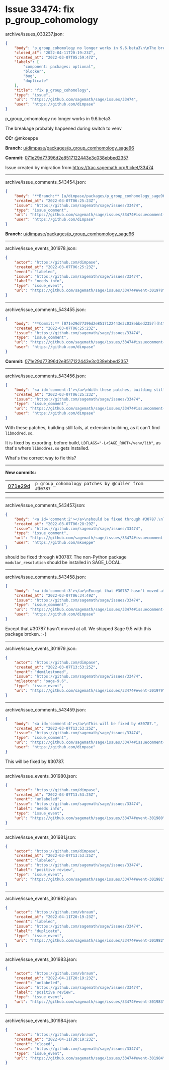 # Issue 33474: fix p_group_cohomology

archive/issues_033237.json:
```json
{
    "body": "p_group_cohomology no longer works in 9.6.beta3\n\nThe breakage probably happened during switch to venv\n\n**CC:**  @mkoeppe\n\n**Branch:** [u/dimpase/packages/p_group_comhomology_sage96](https://github.com/sagemath/sagetrac-mirror/tree/u/dimpase/packages/p_group_comhomology_sage96)\n\n**Commit:** [071e29d77396d2e8517122443e3c038ebbed2357](https://github.com/sagemath/sagetrac-mirror/commit/071e29d77396d2e8517122443e3c038ebbed2357)\n\nIssue created by migration from https://trac.sagemath.org/ticket/33474\n\n",
    "closed_at": "2022-04-11T20:19:23Z",
    "created_at": "2022-03-07T05:59:47Z",
    "labels": [
        "component: packages: optional",
        "blocker",
        "bug",
        "duplicate"
    ],
    "title": "fix p_group_cohomology",
    "type": "issue",
    "url": "https://github.com/sagemath/sage/issues/33474",
    "user": "https://github.com/dimpase"
}
```
p_group_cohomology no longer works in 9.6.beta3

The breakage probably happened during switch to venv

**CC:**  @mkoeppe

**Branch:** [u/dimpase/packages/p_group_comhomology_sage96](https://github.com/sagemath/sagetrac-mirror/tree/u/dimpase/packages/p_group_comhomology_sage96)

**Commit:** [071e29d77396d2e8517122443e3c038ebbed2357](https://github.com/sagemath/sagetrac-mirror/commit/071e29d77396d2e8517122443e3c038ebbed2357)

Issue created by migration from https://trac.sagemath.org/ticket/33474





---

archive/issue_comments_543454.json:
```json
{
    "body": "**Branch:** [u/dimpase/packages/p_group_comhomology_sage96](https://github.com/sagemath/sagetrac-mirror/tree/u/dimpase/packages/p_group_comhomology_sage96)",
    "created_at": "2022-03-07T06:25:23Z",
    "issue": "https://github.com/sagemath/sage/issues/33474",
    "type": "issue_comment",
    "url": "https://github.com/sagemath/sage/issues/33474#issuecomment-543454",
    "user": "https://github.com/dimpase"
}
```

**Branch:** [u/dimpase/packages/p_group_comhomology_sage96](https://github.com/sagemath/sagetrac-mirror/tree/u/dimpase/packages/p_group_comhomology_sage96)



---

archive/issue_events_301978.json:
```json
{
    "actor": "https://github.com/dimpase",
    "created_at": "2022-03-07T06:25:23Z",
    "event": "labeled",
    "issue": "https://github.com/sagemath/sage/issues/33474",
    "label": "needs info",
    "type": "issue_event",
    "url": "https://github.com/sagemath/sage/issues/33474#event-301978"
}
```



---

archive/issue_comments_543455.json:
```json
{
    "body": "**Commit:** [071e29d77396d2e8517122443e3c038ebbed2357](https://github.com/sagemath/sagetrac-mirror/commit/071e29d77396d2e8517122443e3c038ebbed2357)",
    "created_at": "2022-03-07T06:25:23Z",
    "issue": "https://github.com/sagemath/sage/issues/33474",
    "type": "issue_comment",
    "url": "https://github.com/sagemath/sage/issues/33474#issuecomment-543455",
    "user": "https://github.com/dimpase"
}
```

**Commit:** [071e29d77396d2e8517122443e3c038ebbed2357](https://github.com/sagemath/sagetrac-mirror/commit/071e29d77396d2e8517122443e3c038ebbed2357)



---

archive/issue_comments_543456.json:
```json
{
    "body": "<a id='comment:1'></a>\nWith these patches, building still fails, at extension building, as it can't find `libmodred.so`.\n\nIt is fixed by exporting, before build, `LDFLAGS=\"-L<SAGE_ROOT>/venv/lib\"`,\nas that's where `libmodres.so` gets installed.\n\nWhat's the correct way to fix this?\n\n \n---\n**New commits:**\n<table><tr><td><a href=\"https://github.com/sagemath/sagetrac-mirror/commit/071e29d77396d2e8517122443e3c038ebbed2357\">071e29d</a></td><td><code>p_group_cohomology patches by @culler from #30787</code></td></tr></table>\n",
    "created_at": "2022-03-07T06:25:23Z",
    "issue": "https://github.com/sagemath/sage/issues/33474",
    "type": "issue_comment",
    "url": "https://github.com/sagemath/sage/issues/33474#issuecomment-543456",
    "user": "https://github.com/dimpase"
}
```

<a id='comment:1'></a>
With these patches, building still fails, at extension building, as it can't find `libmodred.so`.

It is fixed by exporting, before build, `LDFLAGS="-L<SAGE_ROOT>/venv/lib"`,
as that's where `libmodres.so` gets installed.

What's the correct way to fix this?

 
---
**New commits:**
<table><tr><td><a href="https://github.com/sagemath/sagetrac-mirror/commit/071e29d77396d2e8517122443e3c038ebbed2357">071e29d</a></td><td><code>p_group_cohomology patches by @culler from #30787</code></td></tr></table>




---

archive/issue_comments_543457.json:
```json
{
    "body": "<a id='comment:2'></a>\nshould be fixed through #30787.\nThe non-Python package `modular_resolution` should be installed in SAGE_LOCAL.",
    "created_at": "2022-03-07T06:28:29Z",
    "issue": "https://github.com/sagemath/sage/issues/33474",
    "type": "issue_comment",
    "url": "https://github.com/sagemath/sage/issues/33474#issuecomment-543457",
    "user": "https://github.com/mkoeppe"
}
```

<a id='comment:2'></a>
should be fixed through #30787.
The non-Python package `modular_resolution` should be installed in SAGE_LOCAL.



---

archive/issue_comments_543458.json:
```json
{
    "body": "<a id='comment:3'></a>\nExcept that #30787 hasn't moved at all. We shipped Sage 9.5 with this package broken. :-(",
    "created_at": "2022-03-07T06:34:49Z",
    "issue": "https://github.com/sagemath/sage/issues/33474",
    "type": "issue_comment",
    "url": "https://github.com/sagemath/sage/issues/33474#issuecomment-543458",
    "user": "https://github.com/dimpase"
}
```

<a id='comment:3'></a>
Except that #30787 hasn't moved at all. We shipped Sage 9.5 with this package broken. :-(



---

archive/issue_events_301979.json:
```json
{
    "actor": "https://github.com/dimpase",
    "created_at": "2022-03-07T13:53:25Z",
    "event": "demilestoned",
    "issue": "https://github.com/sagemath/sage/issues/33474",
    "milestone": "sage-9.6",
    "type": "issue_event",
    "url": "https://github.com/sagemath/sage/issues/33474#event-301979"
}
```



---

archive/issue_comments_543459.json:
```json
{
    "body": "<a id='comment:4'></a>\nThis will be fixed by #30787.",
    "created_at": "2022-03-07T13:53:25Z",
    "issue": "https://github.com/sagemath/sage/issues/33474",
    "type": "issue_comment",
    "url": "https://github.com/sagemath/sage/issues/33474#issuecomment-543459",
    "user": "https://github.com/dimpase"
}
```

<a id='comment:4'></a>
This will be fixed by #30787.



---

archive/issue_events_301980.json:
```json
{
    "actor": "https://github.com/dimpase",
    "created_at": "2022-03-07T13:53:25Z",
    "event": "unlabeled",
    "issue": "https://github.com/sagemath/sage/issues/33474",
    "label": "needs info",
    "type": "issue_event",
    "url": "https://github.com/sagemath/sage/issues/33474#event-301980"
}
```



---

archive/issue_events_301981.json:
```json
{
    "actor": "https://github.com/dimpase",
    "created_at": "2022-03-07T13:53:25Z",
    "event": "labeled",
    "issue": "https://github.com/sagemath/sage/issues/33474",
    "label": "positive review",
    "type": "issue_event",
    "url": "https://github.com/sagemath/sage/issues/33474#event-301981"
}
```



---

archive/issue_events_301982.json:
```json
{
    "actor": "https://github.com/vbraun",
    "created_at": "2022-04-11T20:19:23Z",
    "event": "labeled",
    "issue": "https://github.com/sagemath/sage/issues/33474",
    "label": "duplicate",
    "type": "issue_event",
    "url": "https://github.com/sagemath/sage/issues/33474#event-301982"
}
```



---

archive/issue_events_301983.json:
```json
{
    "actor": "https://github.com/vbraun",
    "created_at": "2022-04-11T20:19:23Z",
    "event": "unlabeled",
    "issue": "https://github.com/sagemath/sage/issues/33474",
    "label": "positive review",
    "type": "issue_event",
    "url": "https://github.com/sagemath/sage/issues/33474#event-301983"
}
```



---

archive/issue_events_301984.json:
```json
{
    "actor": "https://github.com/vbraun",
    "created_at": "2022-04-11T20:19:23Z",
    "event": "closed",
    "issue": "https://github.com/sagemath/sage/issues/33474",
    "type": "issue_event",
    "url": "https://github.com/sagemath/sage/issues/33474#event-301984"
}
```
